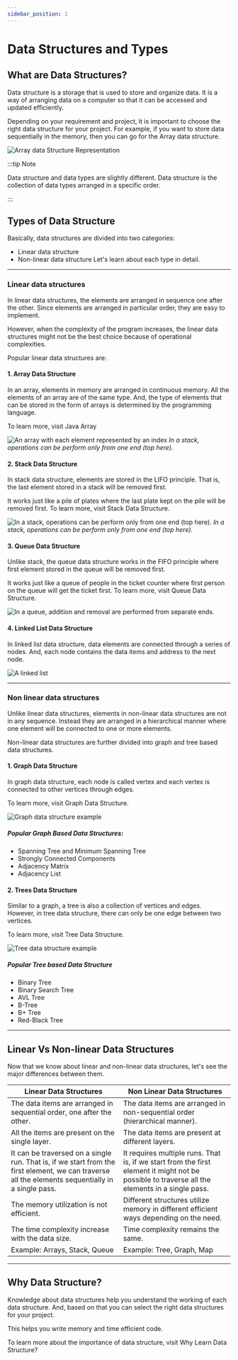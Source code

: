```yaml
---
sidebar_position: 1
---
```

# Data Structures and Types

## What are Data Structures?
Data structure is a storage that is used to store and organize data. It is a way of arranging data on a computer so that it can be accessed and updated efficiently.

Depending on your requirement and project, it is important to choose the right data structure for your project. For example, if you want to store data sequentially in the memory, then you can go for the Array data structure.

![Array data Structure Representation](https://i.imgur.com/7z0srQ9.png)

:::tip Note

Data structure and data types are slightly different. Data structure is the collection of data types arranged in a specific order.

:::

## Types of Data Structure
Basically, data structures are divided into two categories:

- Linear data structure
- Non-linear data structure
Let's learn about each type in detail.

***

### Linear data structures
In linear data structures, the elements are arranged in sequence one after the other. Since elements are arranged in particular order, they are easy to implement.

However, when the complexity of the program increases, the linear data structures might not be the best choice because of operational complexities.

Popular linear data structures are:

#### 1. Array Data Structure
In an array, elements in memory are arranged in continuous memory. All the elements of an array are of the same type. And, the type of elements that can be stored in the form of arrays is determined by the programming language.

To learn more, visit Java Array

![An array with each element represented by an index](https://i.imgur.com/juOcz2w.png)
*In a stack, operations can be perform only from one end (top here).*

#### 2. Stack Data Structure
In stack data structure, elements are stored in the LIFO principle. That is, the last element stored in a stack will be removed first.

It works just like a pile of plates where the last plate kept on the pile will be removed first. To learn more, visit Stack Data Structure.

![In a stack, operations can be perform only from one end (top here).](https://i.imgur.com/Vlw65wq.png)
*In a stack, operations can be perform only from one end (top here).*

#### 3. Queue Data Structure
Unlike stack, the queue data structure works in the FIFO principle where first element stored in the queue will be removed first.

It works just like a queue of people in the ticket counter where first person on the queue will get the ticket first. To learn more, visit Queue Data Structure.
 
![In a queue, addition and removal are performed from separate ends.](https://i.imgur.com/xq1GxgW.png)

#### 4. Linked List Data Structure
In linked list data structure, data elements are connected through a series of nodes. And, each node contains the data items and address to the next node.

![A linked list](https://i.imgur.com/OQKFujB.png)

***

### Non linear data structures
Unlike linear data structures, elements in non-linear data structures are not in any sequence. Instead they are arranged in a hierarchical manner where one element will be connected to one or more elements.

Non-linear data structures are further divided into graph and tree based data structures.

#### 1. Graph Data Structure
In graph data structure, each node is called vertex and each vertex is connected to other vertices through edges.

To learn more, visit Graph Data Structure.

![Graph data structure example](https://i.imgur.com/qs1WM2q.png)

##### Popular Graph Based Data Structures:
- Spanning Tree and Minimum Spanning Tree
- Strongly Connected Components
- Adjacency Matrix
- Adjacency List

#### 2. Trees Data Structure
Similar to a graph, a tree is also a collection of vertices and edges. However, in tree data structure, there can only be one edge between two vertices.

To learn more, visit Tree Data Structure.

![Tree data structure example](https://i.imgur.com/qpQITFA.png)

##### Popular Tree based Data Structure
- Binary Tree
- Binary Search Tree
- AVL Tree
- B-Tree
- B+ Tree
- Red-Black Tree

***

## Linear Vs Non-linear Data Structures
Now that we know about linear and non-linear data structures, let's see the major differences between them.

| Linear Data Structures | Non Linear Data Structures |
|---|---|
| The data items are arranged in sequential order, one after the other. | The data items are arranged in non-sequential order (hierarchical manner). |
| All the items are present on the single layer.  | The data items are present at different layers.  |
| It can be traversed on a single run. That is, if we start from the first element, we can traverse all the elements sequentially in a single pass.  | It requires multiple runs. That is, if we start from the first element it might not be possible to traverse all the elements in a single pass.  |
| The memory utilization is not efficient.  | Different structures utilize memory in different efficient ways depending on the need.  |
| The time complexity increase with the data size.  | Time complexity remains the same.  |
| Example: Arrays, Stack, Queue  | Example: Tree, Graph, Map  |

***

## Why Data Structure?
Knowledge about data structures help you understand the working of each data structure. And, based on that you can select the right data structures for your project.

This helps you write memory and time efficient code.

To learn more about the importance of data structure, visit Why Learn Data Structure?